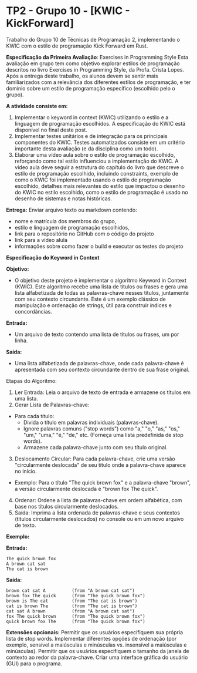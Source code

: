 # TP2 - Grupo 10 - [KWIC - KickForward]
Trabalho do Grupo 10 de Técnicas de Programação 2, implementando o KWIC com o estilo de programação Kick Forward em Rust.

**Especificação da Primeira Avaliação**: Exercises in Programming Style
Esta avaliação em grupo tem como objetivo explorar estilos de programação descritos no livro Exercises in Programming Style, da Profa. Crista Lopes. Após a entrega deste trabalho, os alunos devem se sentir mais familiarizados com a relevância dos diferentes estilos de programação, e ter domínio sobre um estilo de programação específico (escolhido pelo o grupo). 

**A atividade consiste em:**
1. Implementar o keyword in context (KWIC) utilizando o estilo e a linguagem de programação escolhidos. A especificação do KWIC está disponível no final deste post.
2. Implementar testes unitários e de integração para os principais componentes do KWIC. Testes automatizados consiste em um critério importante desta avaliação (e da disciplina como um todo).
3. Elaborar uma vídeo aula sobre o estilo de programação escolhido, reforçando como tal estilo influenciou a implementação do KWIC. A vídeo aula deve seguir a estrutura do capítulo do livro que descreve o estilo de programação escolhido, incluindo constraints, exemplo de como o KWIC foi implementado usando o estilo de programação escolhido, detalhes mais relevantes do estilo que impactou o desenho do KWIC no estilo escolhido,  como o estilo de programação é usado no desenho de sistemas e notas históricas.

**Entrega:**
Enviar arquivo texto ou markdown contendo:
- nome e matrícula dos membros do grupo,
- estilo e linguagem de programação escolhidos, 
- link para o repositório no GitHub com o código do projeto
- link para a vídeo alula
- informações sobre como fazer o build e executar os testes do projeto

**Especificação do Keyword in Context**
 
**Objetivo:**
- O objetivo deste projeto é implementar o algoritmo Keyword in Context (KWIC). Este algoritmo recebe uma lista de títulos ou frases e gera uma lista alfabetizada de todas as palavras-chave nesses títulos, juntamente com seu contexto circundante. Este é um exemplo clássico de manipulação e ordenação de strings, útil para construir índices e concordâncias.
 
**Entrada:**
- Um arquivo de texto contendo uma lista de títulos ou frases, um por linha.

**Saída:**
- Uma lista alfabetizada de palavras-chave, onde cada palavra-chave é apresentada com seu contexto circundante dentro de sua frase original.
  
Etapas do Algoritmo:

1. Ler Entrada: Leia o arquivo de texto de entrada e armazene os títulos em uma lista.
2. Gerar Lista de Palavras-chave:
  - Para cada título:
    - Divida o título em palavras individuais (palavras-chave).
    - Ignore palavras comuns ("stop words") como "a," "o," "as," "os," "um," "uma," "é," "de," etc. (Forneça uma lista predefinida de stop words).
    - Armazene cada palavra-chave junto com seu título original.
3. Deslocamento Circular: Para cada palavra-chave, crie uma versão "circularmente deslocada" de seu título onde a palavra-chave aparece no início.
  - Exemplo: Para o título "The quick brown fox" e a palavra-chave "brown", a versão circularmente deslocada é "brown fox The quick".
4. Ordenar: Ordene a lista de palavras-chave em ordem alfabética, com base nos títulos circularmente deslocados.
5. Saída:  Imprima a lista ordenada de palavras-chave e seus contextos (títulos circularmente deslocados) no console ou em um novo arquivo de texto.


**Exemplo:**
 
**Entrada:**
```
The quick brown fox
A brown cat sat
The cat is brown
```

**Saída:**
```
brown cat sat A          (from "A brown cat sat")
brown fox The quick      (from "The quick brown fox")
brown is The cat         (from "The cat is brown")
cat is brown The         (from "The cat is brown")
cat sat A brown          (from "A brown cat sat")
fox The quick brown      (from "The quick brown fox")
quick brown fox The      (from "The quick brown fox")
```
 
**Extensões opcionais:**
Permitir que os usuários especifiquem sua própria lista de stop words.
Implementar diferentes opções de ordenação (por exemplo, sensível a maiúsculas e minúsculas vs. insensível a maiúsculas e minúsculas).
Permitir que os usuários especifiquem o tamanho da janela de contexto ao redor da palavra-chave.
Criar uma interface gráfica do usuário (GUI) para o programa.
 
 
 
